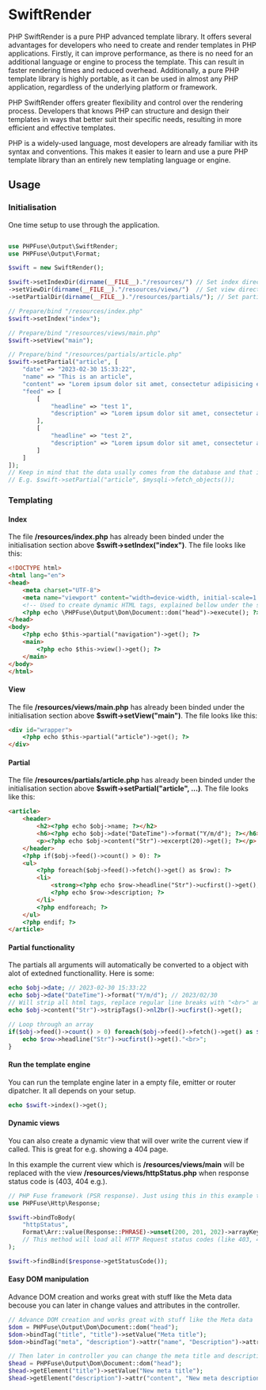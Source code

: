 # SwiftRender

PHP SwiftRender is a pure PHP advanced template library. It offers several advantages for developers who need to create and render templates in PHP applications. Firstly, it can improve performance, as there is no need for an additional language or engine to process the template. This can result in faster rendering times and reduced overhead. Additionally, a pure PHP template library is highly portable, as it can be used in almost any PHP application, regardless of the underlying platform or framework.

PHP SwiftRender offers greater flexibility and control over the rendering process. Developers that knows PHP can structure and design their templates in ways that better suit their specific needs, resulting in more efficient and effective templates. 

PHP is a widely-used language, most developers are already familiar with its syntax and conventions. This makes it easier to learn and use a pure PHP template library than an entirely new templating language or engine.


## Usage


### Initialisation
One time setup to use through the application.

```php

use PHPFuse\Output\SwiftRender;
use PHPFuse\Output\Format;

$swift = new SwiftRender();

$swift->setIndexDir(dirname(__FILE__)."/resources/") // Set index directory
->setViewDir(dirname(__FILE__)."/resources/views/")  // Set view directory
->setPartialDir(dirname(__FILE__)."/resources/partials/"); // Set partials directory

// Prepare/bind "/resources/index.php"
$swift->setIndex("index"); 

// Prepare/bind "/resources/views/main.php"
$swift->setView("main");

// Prepare/bind "/resources/partials/article.php"
$swift->setPartial("article", [
	"date" => "2023-02-30 15:33:22",
    "name" => "This is an article",
    "content" => "Lorem ipsum dolor sit amet, consectetur adipisicing elit.",
    "feed" => [
        [
            "headline" => "test 1", 
            "description" => "Lorem ipsum dolor sit amet, consectetur adipisicing elit. Sunt, architecto."
        ],
        [
            "headline" => "test 2", 
            "description" => "Lorem ipsum dolor sit amet, consectetur adipisicing elit. Sunt, architecto."
        ]
    ]
]);
// Keep in mind that the data usally comes from the database and that it should/might be called from you controller.
// E.g. $swift->setPartial("article", $mysqli->fetch_objects());

```

### Templating

#### Index

The file **/resources/index.php** has already been binded under the initialisation section above **$swift->setIndex("index")**. The file looks like this:

```html
<!DOCTYPE html>
<html lang="en">
<head>
	<meta charset="UTF-8">
	<meta name="viewport" content="width=device-width, initial-scale=1.0">
	<!-- Used to create dynamic HTML tags, explained bellow under the section "Easy DOM manipulation" -->
	<?php echo \PHPFuse\Output\Dom\Document::dom("head")->execute(); ?>
</head>
<body>
	<?php echo $this->partial("navigation")->get(); ?>
	<main>
		<?php echo $this->view()->get(); ?>
	</main>
</body>
</html>
```

#### View
The file **/resources/views/main.php** has already been binded under the initialisation section above **$swift->setView("main")**. The file looks like this:

```html
<div id="wrapper">
	<?php echo $this->partial("article")->get(); ?>
</div>
```

#### Partial
The file **/resources/partials/article.php** has already been binded under the initialisation section above **$swift->setPartial("article", ...)**. The file looks like this:

```html
<article>
	<header>
		<h2><?php echo $obj->name; ?></h2>
		<h6><?php echo $obj->date("DateTime")->format("Y/m/d"); ?></h6>
		<p><?php echo $obj->content("Str")->excerpt(20)->get(); ?></p>
	</header>
	<?php if($obj->feed()->count() > 0): ?>
	<ul>
		<?php foreach($obj->feed()->fetch()->get() as $row): ?>
		<li>
			<strong><?php echo $row->headline("Str")->ucfirst()->get(); ?></strong><br>
			<?php echo $row->description; ?>
		</li>
		<?php endforeach; ?>
	</ul>
	<?php endif; ?>
</article>
```

#### Partial functionality
The partials all arguments will automatically be converted to a object with alot of extedned functionallity. Here is some:

```php
echo $obj->date; // 2023-02-30 15:33:22
echo $obj->date("DateTime")->format("Y/m/d"); // 2023/02/30
// Will strip all html tags, replace regular line breaks with "<br>" and uppercase the first letter
echo $obj->content("Str")->stripTags()->nl2br()->ucfirst()->get();

// Loop through an array
if($obj->feed()->count() > 0) foreach($obj->feed()->fetch()->get() as $row) {
	echo $row->headline("Str")->ucfirst()->get()."<br>";
}
```

#### Run the template engine
You can run the template engine later in a empty file, emitter or router dipatcher. It all depends on your setup.
```php
echo $swift->index()->get();

```

#### Dynamic views
You can also create a dynamic view that will over write the current view if called. This is great for e.g. showing a 404 page. 

In this example the current view which is **/resources/views/main** will be replaced with the view **/resources/views/httpStatus.php** when response status code is (403, 404 e.g.).

```php
// PHP Fuse framework (PSR response). Just using this in this example to handle status response codes
use PHPFuse\Http\Response;

$swift->bindToBody(
    "httpStatus",
    Format\Arr::value(Response::PHRASE)->unset(200, 201, 202)->arrayKeys()->get()
    // This method will load all HTTP Request status codes (like 403, 404 e.g.) except for (200, 201, 202)
);

$swift->findBind($response->getStatusCode());
```

#### Easy DOM manipulation
Advance DOM creation and works great with stuff like the Meta data becouse you can later in change values and attributes in the controller. 

```php
// Advance DOM creation and works great with stuff like the Meta data 
$dom = PHPFuse\Output\Dom\Document::dom("head");
$dom->bindTag("title", "title")->setValue("Meta title");
$dom->bindTag("meta", "description")->attr("name", "Description")->attr("content", "Lorem ipsum dolor sit amet.");

// Then later in controller you can change the meta title and description
$head = PHPFuse\Output\Dom\Document::dom("head");
$head->getElement("title")->setValue("New meta title");
$head->getElement("description")->attr("content", "New meta description...");

```
